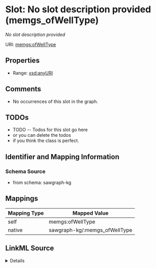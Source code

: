 

# Slot: No slot description provided (memgs_ofWellType)


_No slot description provided_





URI: [memgs:ofWellType](http://sawgraph.spatialai.org/v1/me-mgs#ofWellType)



<!-- no inheritance hierarchy -->








## Properties

* Range: [xsd:anyURI](http://www.w3.org/2001/XMLSchema#anyURI)





## Comments

* No occurrences of this slot in the graph.

## TODOs

* TODO -- Todos for this slot go here
* or you can delete the todos
* if you think the class is perfect.

## Identifier and Mapping Information







### Schema Source


* from schema: sawgraph-kg




## Mappings

| Mapping Type | Mapped Value |
| ---  | ---  |
| self | memgs:ofWellType |
| native | sawgraph-kg/:memgs_ofWellType |




## LinkML Source

<details>
```yaml
name: memgs_ofWellType
description: No slot description provided
title: No slot description provided
todos:
- TODO -- Todos for this slot go here
- or you can delete the todos
- if you think the class is perfect.
comments:
- No occurrences of this slot in the graph.
from_schema: sawgraph-kg
rank: 1000
domain: memgs_MGS-Well
slot_uri: memgs:ofWellType
alias: memgs_ofWellType
range: uri

```
</details>